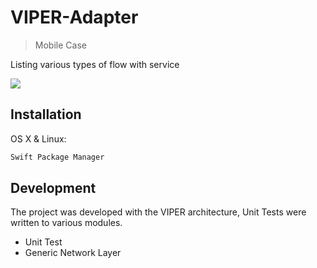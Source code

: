 # VIPER-Adapter
> Mobile Case

Listing various types of flow with service

![](header.png)

## Installation

OS X & Linux:

```sh
Swift Package Manager
```

## Development

The project was developed with the VIPER architecture, Unit Tests were written to various modules.
* Unit Test
* Generic Network Layer


